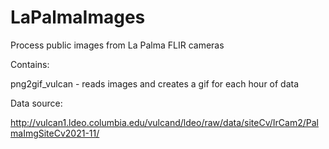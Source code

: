 # LaPalmaImages
Process public images from La Palma FLIR cameras

Contains:

png2gif_vulcan - reads images and creates a gif for each hour of data

Data source:

http://vulcan1.ldeo.columbia.edu/vulcand/ldeo/raw/data/siteCv/IrCam2/PalmaImgSiteCv2021-11/
